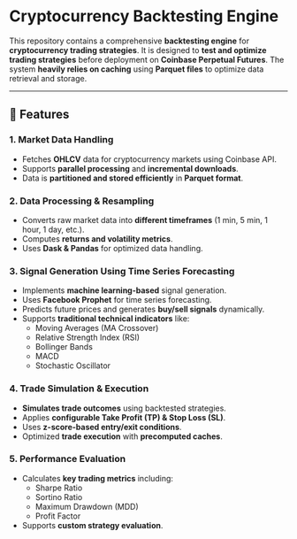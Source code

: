 # Cryptocurrency Backtesting Engine

This repository contains a comprehensive **backtesting engine** for **cryptocurrency trading strategies**.
It is designed to **test and optimize trading strategies** before deployment on **Coinbase Perpetual Futures**.
The system **heavily relies on caching** using **Parquet files** to optimize data retrieval and storage.

---

## **🚀 Features**

### **1. Market Data Handling**

- Fetches **OHLCV** data for cryptocurrency markets using Coinbase API.
- Supports **parallel processing** and **incremental downloads**.
- Data is **partitioned and stored efficiently** in **Parquet format**.

### **2. Data Processing & Resampling**

- Converts raw market data into **different timeframes** (1 min, 5 min, 1 hour, 1 day, etc.).
- Computes **returns and volatility metrics**.
- Uses **Dask & Pandas** for optimized data handling.

### **3. Signal Generation Using Time Series Forecasting**

- Implements **machine learning-based** signal generation.
- Uses **Facebook Prophet** for time series forecasting.
- Predicts future prices and generates **buy/sell signals** dynamically.
- Supports **traditional technical indicators** like:
  - Moving Averages (MA Crossover)
  - Relative Strength Index (RSI)
  - Bollinger Bands
  - MACD
  - Stochastic Oscillator

### **4. Trade Simulation & Execution**

- **Simulates trade outcomes** using backtested strategies.
- Applies **configurable Take Profit (TP) & Stop Loss (SL)**.
- Uses **z-score-based entry/exit conditions**.
- Optimized **trade execution** with **precomputed caches**.

### **5. Performance Evaluation**

- Calculates **key trading metrics** including:
  - Sharpe Ratio
  - Sortino Ratio
  - Maximum Drawdown (MDD)
  - Profit Factor
- Supports **custom strategy evaluation**.
